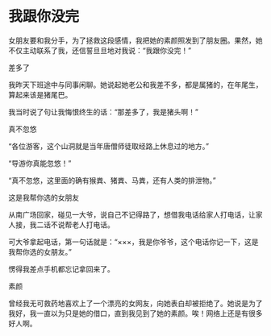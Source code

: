 # 我跟你没完

女朋友要和我分手，为了拯救这段感情，我把她的素颜照发到了朋友圈。果然，她不仅主动联系了我，还信誓旦旦地对我说：“我跟你没完！” 

差多了 

我昨天下班途中与同事闲聊。她说起她老公和我差不多，都是属猪的，在年尾生，算起来该是猪尾巴。 

我当时说了句让我悔恨终生的话：“那差多了，我是猪头啊！” 

真不忽悠 

“各位游客，这个山洞就是当年唐僧师徒取经路上休息过的地方。” 

“导游你真能忽悠！” 

“真不忽悠，这里面的确有猴粪、猪粪、马粪，还有人类的排泄物。” 

这是我帮你选的女朋友 

从南广场回家，碰见一大爷，说自己不记得路了，想借我电话给家人打电话，让家人接，我二话不说帮老人打电话。 

可大爷拿起电话，第一句话就是：“×××，我是你爷爷，这个电话你记一下，这是我帮你选的女朋友。” 

愣得我差点手机都忘记拿回来了。 

素颜 

曾经我无可救药地喜欢上了一个漂亮的女网友，向她表白却被拒绝了。她说是为了我好，我一直以为只是她的借口，直到我见到了她的素颜。唉！网络上还是有很多好人啊。